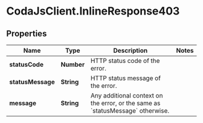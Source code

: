 # CodaJsClient.InlineResponse403

## Properties
Name | Type | Description | Notes
------------ | ------------- | ------------- | -------------
**statusCode** | **Number** | HTTP status code of the error. | 
**statusMessage** | **String** | HTTP status message of the error. | 
**message** | **String** | Any additional context on the error, or the same as &#x60;statusMessage&#x60; otherwise. | 

